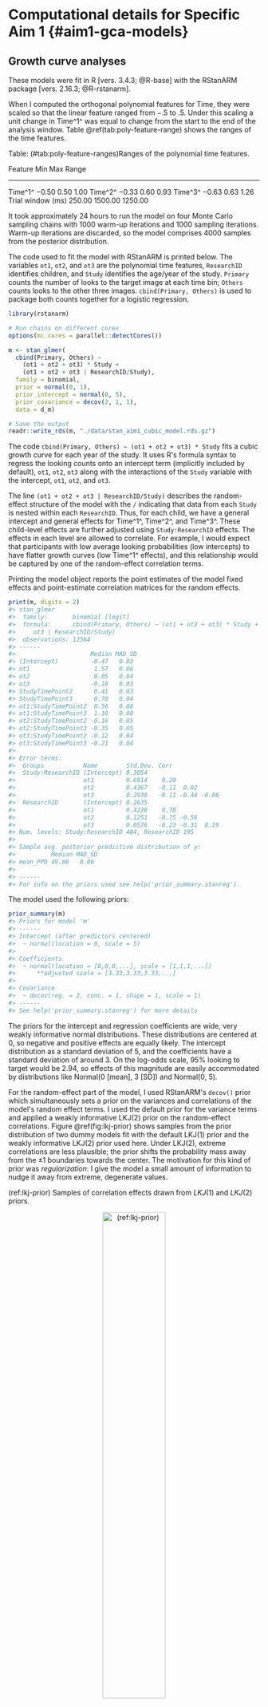 
Computational details for Specific Aim 1 {#aim1-gca-models}
========================================================================





Growth curve analyses
------------------------------------------------------------------------

These models were fit in R [vers. 3.4.3; @R-base] with the RStanARM package
[vers. 2.16.3; @R-rstanarm].

When I computed the orthogonal polynomial features for Time, they were
scaled so that the linear feature ranged from −.5 to .5. Under this
scaling a unit change in Time^1^ was equal to change from the start to
the end of the analysis window. Table \@ref(tab:poly-feature-range) shows
the ranges of the time features.


Table: (\#tab:poly-feature-ranges)Ranges of the polynomial time features.

Feature                      Min       Max     Range
------------------  ------------  --------  --------
Time^1^              &minus;0.50      0.50      1.00
Time^2^              &minus;0.33      0.60      0.93
Time^3^              &minus;0.63      0.63      1.26
Trial window (ms)         250.00   1500.00   1250.00

It took approximately 24 hours to run the model on four Monte Carlo
sampling chains with 1000 warm-up iterations and 1000 sampling
iterations. Warm-up iterations are discarded, so the model
comprises 4000 samples from the posterior distribution.

The code used to fit the model with RStanARM is printed below. The
variables `ot1`, `ot2`, and `ot3` are the polynomial time features,
`ResearchID` identifies children, and `Study` identifies the age/year of
the study. `Primary` counts the number of looks to the target image at
each time bin; `Others` counts looks to the other three images.
`cbind(Primary, Others)` is used to package both counts together for a
logistic regression.


```r
library(rstanarm)

# Run chains on different cores
options(mc.cores = parallel::detectCores())

m <- stan_glmer(
  cbind(Primary, Others) ~
    (ot1 + ot2 + ot3) * Study +
    (ot1 + ot2 + ot3 | ResearchID/Study),
  family = binomial,
  prior = normal(0, 1),
  prior_intercept = normal(0, 5),
  prior_covariance = decov(2, 1, 1),
  data = d_m)

# Save the output
readr::write_rds(m, "./data/stan_aim1_cubic_model.rds.gz")
```

The code `cbind(Primary, Others) ~ (ot1 + ot2 + ot3) * Study` fits a
cubic growth curve for each year of the study. It uses R's
formula syntax to regress the looking counts onto an intercept term
(implicitly included by default), `ot1`, `ot2`, `ot3` along with the
interactions of the `Study` variable with the intercept, `ot1`, `ot2`,
and `ot3`. 

The line `(ot1 + ot2 + ot3 | ResearchID/Study)` describes the
random-effect structure of the model with the `/` indicating that data
from each `Study` is nested within each `ResearchID`. Thus, for each
child, we have a general intercept and general effects for Time^1^,
Time^2^, and Time^3^. These child-level effects are further adjusted
using `Study:ResearchID` effects. The effects in each level are allowed
to correlate. For example, I would expect that participants with low
average looking probabilities (low intercepts) to have flatter growth
curves (low Time^1^ effects), and this relationship would be captured by
one of the random-effect correlation terms. 

Printing the model object reports the point estimates of the model fixed
effects and point-estimate correlation matrices for the random effects.




```r
print(m, digits = 2)
#> stan_glmer
#>  family:       binomial [logit]
#>  formula:      cbind(Primary, Others) ~ (ot1 + ot2 + ot3) * Study + (ot1 + ot2 + 
#> 	   ot3 | ResearchID/Study)
#>  observations: 12584
#> ------
#>                     Median MAD_SD
#> (Intercept)         -0.47   0.03 
#> ot1                  1.57   0.06 
#> ot2                  0.05   0.04 
#> ot3                 -0.18   0.03 
#> StudyTimePoint2      0.41   0.03 
#> StudyTimePoint3      0.70   0.04 
#> ot1:StudyTimePoint2  0.56   0.08 
#> ot1:StudyTimePoint3  1.10   0.08 
#> ot2:StudyTimePoint2 -0.16   0.05 
#> ot2:StudyTimePoint3 -0.35   0.05 
#> ot3:StudyTimePoint2 -0.12   0.04 
#> ot3:StudyTimePoint3 -0.21   0.04 
#> 
#> Error terms:
#>  Groups           Name        Std.Dev. Corr             
#>  Study:ResearchID (Intercept) 0.3054                    
#>                   ot1         0.6914    0.20            
#>                   ot2         0.4367   -0.11  0.02      
#>                   ot3         0.2938   -0.11 -0.44 -0.06
#>  ResearchID       (Intercept) 0.2635                    
#>                   ot1         0.4228    0.78            
#>                   ot2         0.1251   -0.75 -0.56      
#>                   ot3         0.0576   -0.23 -0.31  0.19
#> Num. levels: Study:ResearchID 484, ResearchID 195 
#> 
#> Sample avg. posterior predictive distribution of y:
#>          Median MAD_SD
#> mean_PPD 49.86   0.06 
#> 
#> ------
#> For info on the priors used see help('prior_summary.stanreg').
```

The model used the following priors:


```r
prior_summary(m)
#> Priors for model 'm' 
#> ------
#> Intercept (after predictors centered)
#>  ~ normal(location = 0, scale = 5)
#> 
#> Coefficients
#>  ~ normal(location = [0,0,0,...], scale = [1,1,1,...])
#>      **adjusted scale = [3.33,3.33,3.33,...]
#> 
#> Covariance
#>  ~ decov(reg. = 2, conc. = 1, shape = 1, scale = 1)
#> ------
#> See help('prior_summary.stanreg') for more details
```

The priors for the intercept and regression coefficients are wide, very
weakly informative normal distributions. These distributions are
centered at 0, so negative and positive effects are equally likely. The
intercept distribution as a standard deviation of 5, and the
coefficients have a standard deviation of around 3. On the log-odds
scale, 95% looking to target would be 2.94, so effects of this magnitude
are easily accommodated by distributions like 
Normal(0 [mean], 3 [SD]) and Normal(0, 5).

For the random-effect part of the model, I used RStanARM's `decov()`
prior which simultaneously sets a prior on the variances and
correlations of the model's random effect terms. I used the default
prior for the variance terms and applied a weakly informative LKJ(2)
prior on the random-effect correlations. Figure \@ref(fig:lkj-prior)
shows samples from the prior distribution of two dummy models fit with
the default LKJ(1) prior and the weakly informative LKJ(2) prior used
here. Under LKJ(2), extreme correlations are less plausible; the prior
shifts the probability mass away from the ±1 boundaries towards the
center. The motivation for this kind of prior was *regularization*: I
give the model a small amount of information to nudge it away from
extreme, degenerate values.

(ref:lkj-prior) Samples of correlation effects drawn from *LKJ*(1) and *LKJ*(2) priors. 

<div class="figure" style="text-align: center">
<img src="92-app-aim1-models_files/figure-html/lkj-prior-1.png" alt="(ref:lkj-prior)" width="50%" />
<p class="caption">(\#fig:lkj-prior)(ref:lkj-prior)</p>
</div>

Summary of the familiar word recognition model with diagnostics and 90%
uncertainty intervals:


```r
# the last 20 column names are the random effects
ranef_names <- tail(colnames(as_tibble(m)), 20)

summary(
  object = m, 
  pars = c("alpha", "beta", ranef_names),
  probs = c(.05, .95),
  digits = 3)
#> 
#> Model Info:
#> 
#>  function:     stan_glmer
#>  family:       binomial [logit]
#>  formula:      cbind(Primary, Others) ~ (ot1 + ot2 + ot3) * Study + (ot1 + ot2 + 
#> 	   ot3 | ResearchID/Study)
#>  algorithm:    sampling
#>  priors:       see help('prior_summary')
#>  sample:       4000 (posterior sample size)
#>  observations: 12584
#>  groups:       Study:ResearchID (484), ResearchID (195)
#> 
#> Estimates:
#>                                                   mean   sd     5%     95% 
#> (Intercept)                                     -0.469  0.032 -0.523 -0.419
#> ot1                                              1.575  0.066  1.465  1.682
#> ot2                                              0.048  0.038 -0.014  0.110
#> ot3                                             -0.175  0.026 -0.218 -0.130
#> StudyTimePoint2                                  0.410  0.035  0.355  0.468
#> StudyTimePoint3                                  0.697  0.035  0.641  0.757
#> ot1:StudyTimePoint2                              0.565  0.079  0.437  0.695
#> ot1:StudyTimePoint3                              1.099  0.080  0.968  1.233
#> ot2:StudyTimePoint2                             -0.157  0.052 -0.242 -0.073
#> ot2:StudyTimePoint3                             -0.354  0.053 -0.443 -0.267
#> ot3:StudyTimePoint2                             -0.121  0.036 -0.181 -0.061
#> ot3:StudyTimePoint3                             -0.213  0.036 -0.275 -0.155
#> Sigma[Study:ResearchID:(Intercept),(Intercept)]  0.093  0.008  0.081  0.107
#> Sigma[Study:ResearchID:ot1,(Intercept)]          0.042  0.013  0.022  0.064
#> Sigma[Study:ResearchID:ot2,(Intercept)]         -0.015  0.008 -0.029 -0.001
#> Sigma[Study:ResearchID:ot3,(Intercept)]         -0.010  0.005 -0.019 -0.001
#> Sigma[Study:ResearchID:ot1,ot1]                  0.478  0.043  0.411  0.551
#> Sigma[Study:ResearchID:ot2,ot1]                  0.006  0.019 -0.026  0.036
#> Sigma[Study:ResearchID:ot3,ot1]                 -0.089  0.013 -0.111 -0.069
#> Sigma[Study:ResearchID:ot2,ot2]                  0.191  0.015  0.166  0.217
#> Sigma[Study:ResearchID:ot3,ot2]                 -0.007  0.008 -0.019  0.005
#> Sigma[Study:ResearchID:ot3,ot3]                  0.086  0.008  0.074  0.099
#> Sigma[ResearchID:(Intercept),(Intercept)]        0.069  0.012  0.051  0.090
#> Sigma[ResearchID:ot1,(Intercept)]                0.087  0.018  0.060  0.117
#> Sigma[ResearchID:ot2,(Intercept)]               -0.025  0.009 -0.040 -0.011
#> Sigma[ResearchID:ot3,(Intercept)]               -0.004  0.004 -0.011  0.003
#> Sigma[ResearchID:ot1,ot1]                        0.179  0.043  0.113  0.252
#> Sigma[ResearchID:ot2,ot1]                       -0.030  0.015 -0.056 -0.006
#> Sigma[ResearchID:ot3,ot1]                       -0.008  0.008 -0.022  0.004
#> Sigma[ResearchID:ot2,ot2]                        0.016  0.008  0.005  0.030
#> Sigma[ResearchID:ot3,ot2]                        0.001  0.002 -0.002  0.006
#> Sigma[ResearchID:ot3,ot3]                        0.003  0.002  0.001  0.008
#> 
#> Diagnostics:
#>                                                 mcse  Rhat  n_eff
#> (Intercept)                                     0.001 1.005 1086 
#> ot1                                             0.002 1.004  857 
#> ot2                                             0.001 1.006  842 
#> ot3                                             0.001 1.002 1156 
#> StudyTimePoint2                                 0.001 1.007 1034 
#> StudyTimePoint3                                 0.001 1.006  959 
#> ot1:StudyTimePoint2                             0.003 1.014  674 
#> ot1:StudyTimePoint3                             0.003 1.005  934 
#> ot2:StudyTimePoint2                             0.002 1.003  836 
#> ot2:StudyTimePoint3                             0.002 1.006  762 
#> ot3:StudyTimePoint2                             0.001 1.003 1183 
#> ot3:StudyTimePoint3                             0.001 1.001 1390 
#> Sigma[Study:ResearchID:(Intercept),(Intercept)] 0.000 1.002 1093 
#> Sigma[Study:ResearchID:ot1,(Intercept)]         0.001 1.009  475 
#> Sigma[Study:ResearchID:ot2,(Intercept)]         0.000 1.023  323 
#> Sigma[Study:ResearchID:ot3,(Intercept)]         0.000 1.003  792 
#> Sigma[Study:ResearchID:ot1,ot1]                 0.002 1.003  547 
#> Sigma[Study:ResearchID:ot2,ot1]                 0.001 1.013  277 
#> Sigma[Study:ResearchID:ot3,ot1]                 0.000 1.005  806 
#> Sigma[Study:ResearchID:ot2,ot2]                 0.001 1.010  665 
#> Sigma[Study:ResearchID:ot3,ot2]                 0.000 1.001 1131 
#> Sigma[Study:ResearchID:ot3,ot3]                 0.000 1.004 1220 
#> Sigma[ResearchID:(Intercept),(Intercept)]       0.000 1.004  913 
#> Sigma[ResearchID:ot1,(Intercept)]               0.001 1.008  636 
#> Sigma[ResearchID:ot2,(Intercept)]               0.001 1.026  307 
#> Sigma[ResearchID:ot3,(Intercept)]               0.000 1.006  711 
#> Sigma[ResearchID:ot1,ot1]                       0.003 1.010  261 
#> Sigma[ResearchID:ot2,ot1]                       0.001 1.021  242 
#> Sigma[ResearchID:ot3,ot1]                       0.000 1.006  331 
#> Sigma[ResearchID:ot2,ot2]                       0.000 1.037  257 
#> Sigma[ResearchID:ot3,ot2]                       0.000 1.009  439 
#> Sigma[ResearchID:ot3,ot3]                       0.000 1.007  340 
#> 
#> For each parameter, mcse is Monte Carlo standard error, n_eff is a crude measure of effective sample size, and Rhat is the potential scale reduction factor on split chains (at convergence Rhat=1).
```





Generalized additive models
------------------------------------------------------------------------

To model the looks to the competitor images, I used generalized additive
(mixed) models. The models were fit in R (vers. 3.4.3) using the mgcv R
package [vers. 1.8.23; @Wood2017] with support from tools in the
itsadug R package [vers. 2.3; @itsadug].

I will briefly walk through the code used to fit one of these models in
order to articulate the modeling decisions at play. I first convert
the categorical variables into the right types, so that the model can 
fit difference smooths.


```r
# Create a Study dummy variabe with Age 4 as the reference level
phon_d$S <- factor(phon_d$Study, c("TimePoint2", "TimePoint1", "TimePoint3"))

# Convert the ResearchID into a factor
phon_d$R <- as.factor(phon_d$ResearchID)

# Convert the Study factor (phon_d$S) into an ordered factor.
# This step is needed for the ti model estimate difference smooths.
phon_d$S2 <- as.ordered(phon_d$S)
contrasts(phon_d$S2) <- "contr.treatment"
contrasts(phon_d$S2)
```

I fit the generalized additive model with the code below. The outcome
`elog` is the empirical log-odds of looking to the phonological
competitor relative to the unrelated word.


```r
library(mgcv)

phon_gam <- bam(
  elog ~ S2 +
    s(Time) + s(Time, by = S2) +
    s(Time, R, bs = "fs", m = 1, k = 5),
  data = phon_d)

# Save the output
readr::write_rds(phon_gam, "./data/aim1-phon-random-smooths.rds.gz")
```

There is just one parametric term: `S2`. The term computes the average
effect of each study with Age 4 serving as the reference condition (and
as the model intercept).

Next come the smooth terms. `s(Time)` fits the shape of Time for the
reference condition (Age 4). `s(Time, by = S2)` fits the difference
smooths for Age 3 versus Age 4 and Age 5 versus Age 4. 
`s(Time, R, bs = "fs", m = 1, k = 5)` fits a smooth for each participant
(`R`). `bs = "fs"` means that the model should use a factor smooth
(`fs`) basis (`bs`)---that is, a "random effect" smooth for each
participant. `m = 1` changes the smoothness penalty so that the
random effects are pulled towards the group average; @Winter2016 and
@Baayen2016 suggest using this option. `k = 5` means to use 5 knots (`k`)
for the basis function. The other smooths use the default number of
knots (10). I used fewer knots for the by-child smooths because of
limited data. As a result, these smooths capture by-child variation by
making coarse adjustments to study-level growth curves. 

Summary of the phonological model:




```r
m_p <- readr::read_rds("./data/aim1-phon-random-smooths.rds.gz")
summary(m_p)
#> 
#> Family: gaussian 
#> Link function: identity 
#> 
#> Formula:
#> elog ~ S2 + s(Time) + s(Time, by = S2) + s(Time, R, bs = "fs", 
#>     m = 1, k = 5)
#> 
#> Parametric coefficients:
#>               Estimate Std. Error t value Pr(>|t|)    
#> (Intercept)   0.159200   0.048807   3.262  0.00111 ** 
#> S2TimePoint1 -0.002641   0.013840  -0.191  0.84864    
#> S2TimePoint3  0.151073   0.013601  11.107  < 2e-16 ***
#> ---
#> Signif. codes:  0 '***' 0.001 '**' 0.01 '*' 0.05 '.' 0.1 ' ' 1
#> 
#> Approximate significance of smooth terms:
#>                          edf  Ref.df     F  p-value    
#> s(Time)                7.277   8.165 10.61 3.51e-15 ***
#> s(Time):S2TimePoint1   5.478   6.590 17.10  < 2e-16 ***
#> s(Time):S2TimePoint3   1.001   1.002 17.86 2.37e-05 ***
#> s(Time,R)            852.928 974.000 12.97  < 2e-16 ***
#> ---
#> Signif. codes:  0 '***' 0.001 '**' 0.01 '*' 0.05 '.' 0.1 ' ' 1
#> 
#> R-sq.(adj) =  0.311   Deviance explained = 33.1%
#> fREML =  41726  Scale est. = 0.8629    n = 30008
```

Summary of the semantic model:


```r
m_s <- readr::read_rds("./data/aim1-semy-random-smooths.rds.gz")
summary(m_s)
#> 
#> Family: gaussian 
#> Link function: identity 
#> 
#> Formula:
#> elog ~ S2 + s(Time) + s(Time, by = S2) + s(Time, R, bs = "fs", 
#>     m = 1, k = 5)
#> 
#> Parametric coefficients:
#>              Estimate Std. Error t value Pr(>|t|)    
#> (Intercept)   0.43878    0.04907   8.943  < 2e-16 ***
#> S2TimePoint1 -0.13985    0.01352 -10.345  < 2e-16 ***
#> S2TimePoint3  0.06486    0.01329   4.881 1.06e-06 ***
#> ---
#> Signif. codes:  0 '***' 0.001 '**' 0.01 '*' 0.05 '.' 0.1 ' ' 1
#> 
#> Approximate significance of smooth terms:
#>                          edf  Ref.df      F  p-value    
#> s(Time)                7.038   7.988 11.018 1.16e-15 ***
#> s(Time):S2TimePoint1   1.001   1.001  0.387 0.534636    
#> s(Time):S2TimePoint3   3.739   4.623  4.909 0.000323 ***
#> s(Time,R)            867.572 974.000 15.750  < 2e-16 ***
#> ---
#> Signif. codes:  0 '***' 0.001 '**' 0.01 '*' 0.05 '.' 0.1 ' ' 1
#> 
#> R-sq.(adj) =  0.379   Deviance explained = 39.7%
#> fREML =  42860  Scale est. = 0.85001   n = 30976
```

